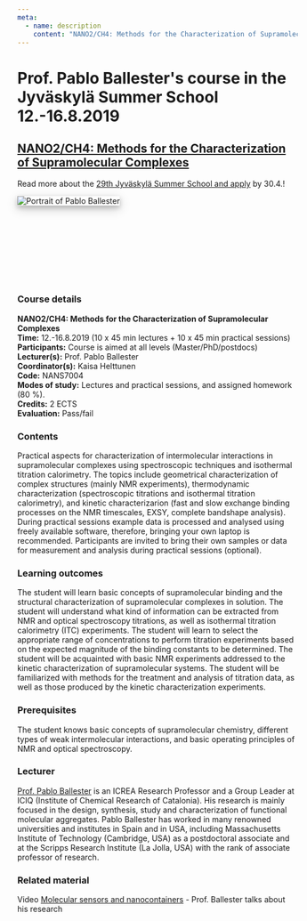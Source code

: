 ```yaml
---
meta:
  - name: description
    content: "NANO2/CH4: Methods for the Characterization of Supramolecular Complexes"
---
```


# Prof. Pablo Ballester's course in the Jyväskylä Summer School 12.-16.8.2019

## [NANO2/CH4: Methods for the Characterization of Supramolecular Complexes](https://www.jyu.fi/en/research/summer-and-winter-schools/jss/courses/courses-of-nanoscience)
Read more about the [29th Jyväskylä Summer School and apply](https://www.jyu.fi/en/research/summer-and-winter-schools/jss)  by 30.4.!
<p style="width:228px;height:152px">
    <img style="box-shadow: 0 4px 8px 0 rgb(0,0,0,0.2), 0 6px 20px 0 rgba(0,0,0,0.19)" :src="$withBase('/pb-foto.jpg')" alt="Portrait of Pablo Ballester">
</p>

### Course details
**NANO2/CH4: Methods for the Characterization of Supramolecular Complexes**<br>
**Time:** 12.-16.8.2019 (10 x 45 min lectures + 10 x 45 min practical sessions)<br>
**Participants:** Course is aimed at all levels (Master/PhD/postdocs)<br>
**Lecturer(s):** Prof. Pablo Ballester<br>
**Coordinator(s):** Kaisa Helttunen<br>
**Code:** NANS7004<br>
**Modes of study:** Lectures and practical sessions, and assigned homework (80 %).<br>
**Credits:** 2 ECTS<br>
**Evaluation:** Pass/fail

### Contents 
Practical aspects for characterization of intermolecular interactions in supramolecular complexes using spectroscopic techniques and isothermal titration calorimetry. The topics include geometrical characterization of complex structures (mainly NMR experiments), thermodynamic characterization (spectroscopic titrations and isothermal titration calorimetry), and kinetic characterizarion (fast and slow exchange binding processes on the NMR timescales, EXSY, complete bandshape analysis). During practical sessions example data is processed and analysed using freely available software, therefore, bringing your own laptop is recommended. Participants are invited to bring their own samples or data for measurement and analysis during practical sessions (optional).

### Learning outcomes
The student will learn basic concepts of supramolecular binding and the structural characterization of supramolecular complexes in solution. The student will understand what kind of information can be extracted from NMR and optical spectroscopy titrations, as well as isothermal titration calorimetry (ITC) experiments. The student will learn to select the appropriate range of concentrations to perform titration experiments based on the expected magnitude of the binding constants to be determined. The student will be acquainted with basic NMR experiments addressed to the kinetic characterization of supramolecular systems. The student will be familiarized with methods for the treatment and analysis of titration data, as well as those produced by the kinetic characterization experiments.

### Prerequisites
The student knows basic concepts of supramolecular chemistry, different types of weak intermolecular interactions, and basic operating principles of NMR and optical spectroscopy.


### Lecturer
[Prof. Pablo Ballester](http://www.iciq.org/research/research_group/prof-pau-ballester/) is an ICREA Research Professor and a Group Leader at ICIQ (Institute of Chemical Research of Catalonia). His research is mainly focused in the design, synthesis, study and characterization of functional molecular aggregates. Pablo Ballester has worked in many renowned universities and institutes in Spain and in USA, including Massachusetts Institute of Technology (Cambridge, USA) as a postdoctoral associate and at the Scripps Research Institute (La Jolla, USA) with the rank of associate professor of research.

### Related material<br>
Video [Molecular sensors and nanocontainers](https://www.youtube.com/watch?v=yfzCJe6YkNM&feature=youtu.be) - Prof. Ballester talks about his research